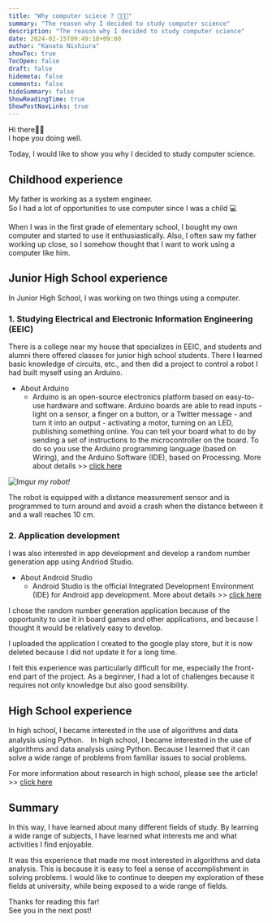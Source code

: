 ```yaml
---
title: "Why computer sciece ? 🧑🏻‍💻"
summary: "The reason why I decided to study computer science"
description: "The reason why I decided to study computer science"
date: 2024-02-15T09:49:18+09:00
author: "Kanato Nishiura"
showToc: true
TocOpen: false
draft: false
hidemeta: false
comments: false
hideSummary: false
ShowReadingTime: true
ShowPostNavLinks: true
---
```


Hi there👋🏻  
I hope you doing well.

Today, I would like to show you why I decided to study computer science.


## Childhood experience

My father is working as a system engineer.  
So I had a lot of opportunities to use computer since I was a child 💻

When I was in the first grade of elementary school, I bought my own computer and started to use it enthusiastically. Also, I often saw my father working up close, so I somehow thought that I want to work using a computer like him.


## Junior High School experience

In Junior High School, I was working on two things using a computer.

### 1. Studying Electrical and Electronic Information Engineering (EEIC)

There is a college near my house that specializes in EEIC, and students and alumni there offered classes for junior high school students. There I learned basic knowledge of circuits, etc., and then did a project to control a robot I had built myself using an Arduino.

* About Arduino
  * Arduino is an open-source electronics platform based on easy-to-use hardware and software. Arduino boards are able to read inputs - light on a sensor, a finger on a button, or a Twitter message - and turn it into an output - activating a motor, turning on an LED, publishing something online. You can tell your board what to do by sending a set of instructions to the microcontroller on the board. To do so you use the Arduino programming language (based on Wiring), and the Arduino Software (IDE), based on Processing. More about details >> [click here](https://www.arduino.cc/en/Guide/Introduction)

![Imgur](https://i.imgur.com/oDpBPcC.jpg)
*my robot!*

The robot is equipped with a distance measurement sensor and is programmed to turn around and avoid a crash when the distance between it and a wall reaches 10 cm.

### 2. Application development

I was also interested in app development and develop a random number generation app using Andriod Studio.

* About Android Studio
  * Android Studio is the official Integrated Development Environment (IDE) for Android app development. More about details >> [click here](https://developer.android.com/studio/intro)

I chose the random number generation application because of the opportunity to use it in board games and other applications, and because I thought it would be relatively easy to develop.

I uploaded the application I created to the google play store, but it is now deleted because I did not update it for a long time.

I felt this experience was particularly difficult for me, especially the front-end part of the project. As a beginner, I had a lot of challenges because it requires not only knowledge but also good sensibility.


## High School experience

In high school, I became interested in the use of algorithms and data analysis using Python.　In high school, I became interested in the use of algorithms and data analysis using Python. Because I learned that it can solve a wide range of problems from familiar issues to social problems.

For more information about research in high school, please see the article! >> [click here](https://kanatonishiura.com/blog/my_research/)


## Summary

In this way, I have learned about many different fields of study. By learning a wide range of subjects, I have learned what interests me and what activities I find enjoyable.

It was this experience that made me most interested in algorithms and data analysis. This is because it is easy to feel a sense of accomplishment in solving problems. I would like to continue to deepen my exploration of these fields at university, while being exposed to a wide range of fields.

Thanks for reading this far!  
See you in the next post!
